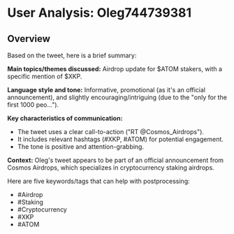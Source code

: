 # User Analysis: Oleg744739381

## Overview

Based on the tweet, here is a brief summary:

**Main topics/themes discussed:** Airdrop update for $ATOM stakers, with a specific mention of $XKP.

**Language style and tone:** Informative, promotional (as it's an official announcement), and slightly encouraging/intriguing (due to the "only for the first 1000 peo…").

**Key characteristics of communication:**

* The tweet uses a clear call-to-action ("RT @Cosmos_Airdrops").
* It includes relevant hashtags (#XKP, #ATOM) for potential engagement.
* The tone is positive and attention-grabbing.

**Context:** Oleg's tweet appears to be part of an official announcement from Cosmos Airdrops, which specializes in cryptocurrency staking airdrops.

Here are five keywords/tags that can help with postprocessing:

* #Airdrop
* #Staking
* #Cryptocurrency
* #XKP
* #ATOM